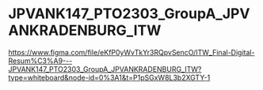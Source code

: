 # JPVANK147_PTO2303_GroupA_JPVANKRADENBURG_ITW
https://www.figma.com/file/eKfP0yWvTkYr3RQpvSencO/ITW_Final-Digital-Resum%C3%A9---JPVANK147_PTO2303_GroupA_JPVANKRADENBURG_ITW?type=whiteboard&node-id=0%3A1&t=P1pSGxW8L3b2XGTY-1
